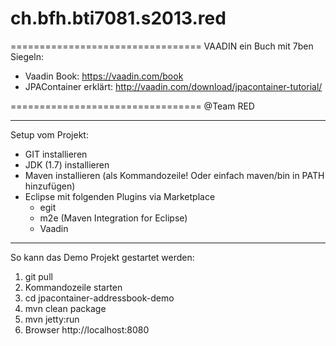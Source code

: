 ch.bfh.bti7081.s2013.red
========================

=================================
VAADIN ein Buch mit 7ben Siegeln:
- Vaadin Book: https://vaadin.com/book
- JPAContainer erklärt: http://vaadin.com/download/jpacontainer-tutorial/

=================================
@Team RED

-----------------------
Setup vom Projekt:
- GIT installieren
- JDK (1.7) installieren
- Maven installieren (als Kommandozeile! Oder einfach maven/bin in PATH hinzufügen)
- Eclipse mit folgenden Plugins via Marketplace 
  - egit
  - m2e (Maven Integration for Eclipse)
  - Vaadin

-----------------------
So kann das Demo Projekt gestartet werden:
1. git pull 
2. Kommandozeile starten
3. cd jpacontainer-addressbook-demo
4. mvn clean package
5. mvn jetty:run
6. Browser http://localhost:8080
